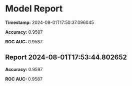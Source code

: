 # Model Report

**Timestamp:** 2024-08-01T17:50:37.096045

**Accuracy:** 0.9597

**ROC AUC:** 0.9587
## Report 2024-08-01T17:53:44.802652

**Accuracy:** 0.9597

**ROC AUC:** 0.9587
